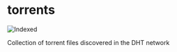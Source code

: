 torrents 
========
![Indexed](https://img.shields.io/badge/indexed-107105-blue)

Collection of torrent files discovered in the DHT network
